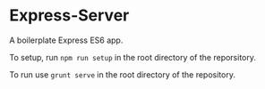 # Express-Server

A boilerplate Express ES6 app.

To setup, run `npm run setup` in the root directory of the reporsitory.

To run use `grunt serve` in the root directory of the repository.
